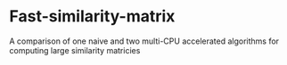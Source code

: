 # Fast-similarity-matrix
A comparison of one naive and two multi-CPU accelerated algorithms for computing large similarity matricies
